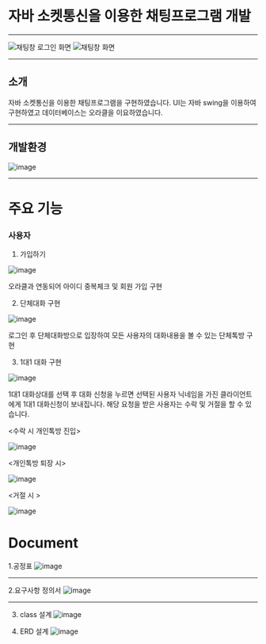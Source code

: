 # 자바 소켓통신을 이용한 채팅프로그램 개발
----------------------

![채팅창 로그인 화면](https://user-images.githubusercontent.com/95892601/178210184-d00d07aa-1525-4713-91f1-b18a97913333.png)
![채팅창 화면](https://user-images.githubusercontent.com/95892601/178210275-f066e87e-e571-4487-bdc1-677073d987aa.png)

----------------------

## 소개
자바 소켓통신을 이용한 채팅프로그램을 구현하였습니다.
UI는 자바 swing을 이용하여 구현하였고 데이터베이스는 오라클을 이요하였습니다.

----------------------

## 개발환경
![image](https://user-images.githubusercontent.com/95892601/178211276-5a86ae48-e39d-46f5-a5f9-e7917aa1c163.png)

----------------------

# 주요 기능

### 사용자

1. 가입하기


![image](https://user-images.githubusercontent.com/95892601/178213284-61b29003-c041-4710-a4aa-1b75ed626d98.png)


오라클과 연동되어 아이디 중복체크 및 회원 가입 구현

2. 단체대화 구현

![image](https://user-images.githubusercontent.com/95892601/178213857-3ccf624b-6ec4-4c7c-a4a0-ade2d1a5c9b0.png)

로그인 후 단체대화방으로 입장하여 모든 사용자의 대화내용을 볼 수 있는 단체톡방 구현

3. 1대1 대화 구현

![image](https://user-images.githubusercontent.com/95892601/178214162-b2fb082e-e15d-4682-925f-0132201eb5fc.png)


1대1 대화상대를 선택 후 대화 신청을 누르면 선택된 사용자 닉네임을 가진 클라이언트에게 1대1 대화신청이 보내집니다.
해당 요청을 받은 사용자는 수락 및 거절을 할 수 있습니다.


<수락 시 개인톡방 진입>

![image](https://user-images.githubusercontent.com/95892601/178214438-6b2c369e-33ed-4628-8a8b-8a744c0fb85f.png)

<개인톡방 퇴장 시>

![image](https://user-images.githubusercontent.com/95892601/178214576-76979629-563b-4684-86f1-ea2c58ae3c17.png)


<거절 시 >

![image](https://user-images.githubusercontent.com/95892601/178214616-52530c01-88f4-4a7f-a366-385976747701.png)




# Document

1.공정표
![image](https://user-images.githubusercontent.com/95892601/178211340-61e3afbb-749e-4bac-a3aa-60511ef0d812.png)

----------------------

2.요구사항 정의서
![image](https://user-images.githubusercontent.com/95892601/178211438-6ffd5c3e-8883-4110-b857-ab11ec72cc72.png)

----------------------
3. class 설계
![image](https://user-images.githubusercontent.com/95892601/178212599-c37feb03-7b84-4aa9-8be9-2323ec38cee7.png)

4. ERD 설계
![image](https://user-images.githubusercontent.com/95892601/178212773-419ac6fd-be14-4b01-80df-c76660b1437a.png)


